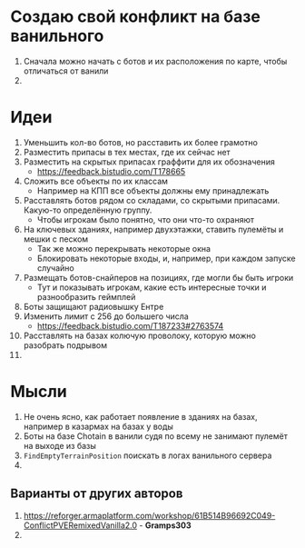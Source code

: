# Создаю свой конфликт на базе ванильного
1. Сначала можно начать с ботов и их расположения по карте, чтобы отличаться от ванили
2. 


# Идеи
1. Уменьшить кол-во ботов, но расставить их более грамотно
2. Разместить припасы в тех местах, где их сейчас нет
3. Разместить на скрытых припасах граффити для их обозначения
   - https://feedback.bistudio.com/T178665
4. Сложить все объекты по их классам
   - Например на КПП все объекты должны ему принадлежать
5. Расставлять ботов рядом со складами, со скрытыми припасами. Какую-то определённую группу.
   - Чтобы игрокам было понятно, что они что-то охраняют
6. На ключевых зданиях, например двухэтажки, ставить пулемёты и мешки с песком
   - Так же можно перекрывать некоторые окна
   - Блокировать некоторые входы, и, например, при каждом запуске случайно
7. Размещать ботов-снайперов на позициях, где могли бы быть игроки
   - Тут и показывать игрокам, какие есть интересные точки и разнообразить геймплей
8. Боты защищают радиовышку Ентре
9. Изменить лимит с 256 до большего числа
   - https://feedback.bistudio.com/T187233#2763574
10. Расставлять на базах колючую проволоку, которую можно разобрать подрывом
11. 


# Мысли
1. Не очень ясно, как работает появление в зданиях на базах, например в казармах на базах у воды
2. Боты на базе Chotain в ванили судя по всему не занимают пулемёт на выходе из базы
3. `FindEmptyTerrainPosition` поискать в логах ванильного сервера
4. 


## Варианты от других авторов
1. https://reforger.armaplatform.com/workshop/61B514B96692C049-ConflictPVERemixedVanilla2.0 - **Gramps303**
2. 
